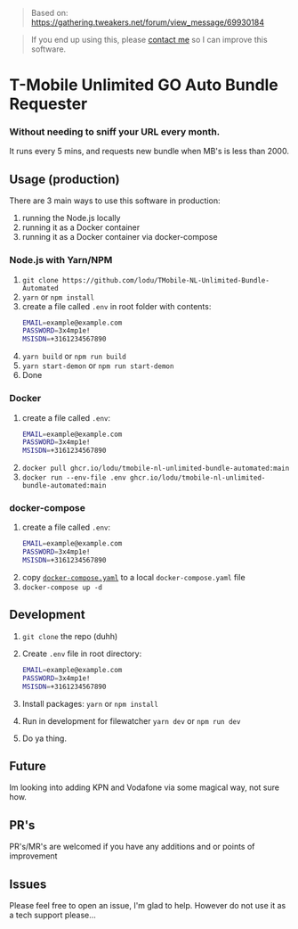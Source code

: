 > Based on: https://gathering.tweakers.net/forum/view_message/69930184

> If you end up using this, please [contact me](unlimited-sim-automation@lodu.dev) so I can improve this software.
# T-Mobile Unlimited GO Auto Bundle Requester

### Without needing to sniff your URL every month.
It runs every 5 mins, and requests new bundle when MB's is less than 2000.

## Usage (production)
There are 3 main ways to use this software in production:
1. running the Node.js locally
2. running it as a Docker container
3. running it as a Docker container via docker-compose

### Node.js with Yarn/NPM
1. `git clone https://github.com/lodu/TMobile-NL-Unlimited-Bundle-Automated`
2. `yarn` or `npm install`
3.  create a file called `.env` in root folder with contents:
      ```bash
      EMAIL=example@example.com
      PASSWORD=3x4mp1e!
      MSISDN=+3161234567890
      ```
2.  `yarn build` or `npm run build`
3.  `yarn start-demon` or `npm run start-demon`
4. Done


### Docker
1.  create a file called `.env`:
      ```bash
      EMAIL=example@example.com
      PASSWORD=3x4mp1e!
      MSISDN=+3161234567890
      ```
2. `docker pull ghcr.io/lodu/tmobile-nl-unlimited-bundle-automated:main`
3. `docker run --env-file .env ghcr.io/lodu/tmobile-nl-unlimited-bundle-automated:main`

### docker-compose
1.  create a file called `.env`:
      ```bash
      EMAIL=example@example.com
      PASSWORD=3x4mp1e!
      MSISDN=+3161234567890
      ```
2. copy [`docker-compose.yaml`](./docker-compose.yaml) to a local `docker-compose.yaml` file
3. `docker-compose up -d`

## Development
1. `git clone` the repo (duhh)
2. Create `.env` file in root directory:
   ```bash
   EMAIL=example@example.com
   PASSWORD=3x4mp1e!
   MSISDN=+3161234567890
   ```
3. Install packages: `yarn` or `npm install`

4. Run  in development for filewatcher `yarn dev` or `npm run dev`

5. Do ya thing.


## Future

Im looking into adding KPN and Vodafone via some magical way, not sure how.

## PR's

PR's/MR's are welcomed if you have any additions and or points of improvement

## Issues
Please feel free to open an issue, I'm glad to help.
However do not use it as a tech support please...
